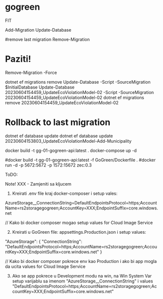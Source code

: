 # gogreen
FIT

Add-Migration <MigrationName>
Update-Database

#remove last migration
Remove-Migration

# Paziti!
Remove-Migration -Force

dotnet ef migrations remove <MigrationName>
Update-Database <MigrationName> -Script -SourceMigration $InitialDatabase
Update-Database 20230604154459_UpdateEcoViolationModel-02 -Script -SourceMigration 20230604154459_UpdateEcoViolationModel-02
dotnet ef migrations remove 20230604154459_UpdateEcoViolationModel-02

# Rollback to last migration
dotnet ef database update <PreviousMigrationName>
dotnet ef database update 20230604153803_UpdateEcoViolationModel-Add-Municipality




docker build -t gg-01-gogreen-api:latest .
docker-compose up -d

#docker build -t gg-01-gogreen-api:latest -f GoGreen/Dockerfile .
#docker run -d -p 5672:5672 -p 1572:15672 zec:0.3



ToDO:

Note! XXX - Zamjeniti sa kljucem

1. Kreirati .env file kraj docker-composer i setup vales:

AzureStorage__ConnectionString=DefaultEndpointsProtocol=https;AccountName=rs2storagegogreen;AccountKey=XXX;EndpointSuffix=core.windows.net

// Kako bi docker composer mogao setup values for Cloud Image Service

2. Kreirati u GoGreen file: appsettings.Production.json i setup values:

  "AzureStorage": {
    "ConnectionString": "DefaultEndpointsProtocol=https;AccountName=rs2storagegogreen;AccountKey=XXX;EndpointSuffix=core.windows.net"
  }

  // Kako bi docker composer pokrece env kao Production i ako bi app mogla da ucita values for Cloud Image Service

3. Ako se app pokrece u Development modu na win, na Win System Var setup varijablu sa imenom "AzureStorage__ConnectionString" i values "DefaultEndpointsProtocol=https;AccountName=rs2storagegogreen;AccountKey=XXX;EndpointSuffix=core.windows.net"